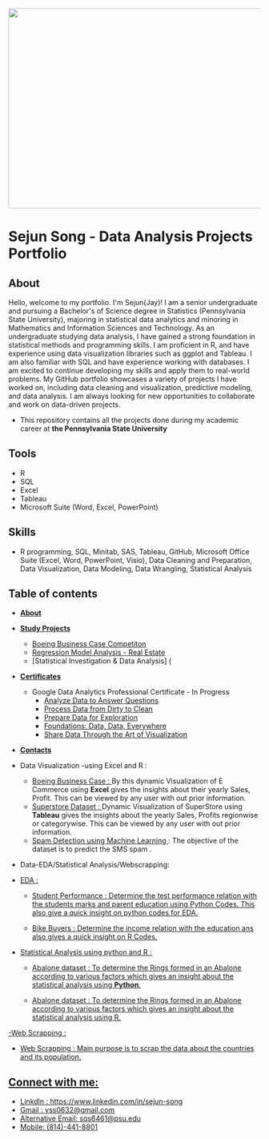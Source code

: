 <img src="https://user-images.githubusercontent.com/55368034/215658874-ffd48a56-53ac-452a-bf4a-fdd7a258d11b.png" width="800" height="400" center-image>

# Sejun Song - Data Analysis Projects Portfolio #


## About

Hello,
welcome to my portfolio. I'm Sejun(Jay)! I am a senior undergraduate and pursuing a Bachelor's of Science degree in Statistics (Pennsylvania State University), majoring in statistical data analytics and minoring in Mathematics and Information Sciences and Technology. As an undergraduate studying data analysis, I have gained a strong foundation in statistical methods and programming skills. I am proficient in R, and have experience using data visualization libraries such as ggplot and Tableau. I am also familiar with SQL and have experience working with databases. I am excited to continue developing my skills and apply them to real-world problems. My GitHub portfolio showcases a variety of projects I have worked on, including data cleaning and visualization, predictive modeling, and data analysis. I am always looking for new opportunities to collaborate and work on data-driven projects.

* This repository contains all the projects done during my academic career at **the Pennsylvania State University**

## Tools 
* R
* SQL
* Excel
* Tableau
* Microsoft Suite (Word, Excel, PowerPoint)
## Skills 
* R programming, SQL, Minitab, SAS, Tableau, GitHub, Microsoft Office Suite (Excel, Word, PowerPoint, Visio), Data
Cleaning and Preparation, Data Visualization, Data Modeling, Data Wrangling, Statistical Analysis 
## Table of contents
- **[About](#about)**
- **[Study Projects](#study-projects)** 
	+ [Boeing Business Case Competiton](https://github.com/yss2333/Sejun-Song/blob/main/Boeing%20Business%20Case%20Competition%202023%20-%20Statistical%20Data%20Analysis.pdf)
	+ [Regression Model Analysis - Real Estate](https://github.com/yss2333/Sejun-Song/blob/main/Regression%20Modeling%20Project%20-%20Real%20Estate%20Sales.pdf)
	+ [Statistical Investigation & Data Analysis] (
- **[Certificates](#)**
	+ Google Data Analytics Professional Certificate - In Progress
		* [Analyze Data to Answer Questions](https://www.coursera.org/account/accomplishments/certificate/UQEXTBFE97RR)
		* [Process Data from Dirty to Clean](https://www.coursera.org/account/accomplishments/certificate/HN4MTMSPB6LC)
		* [Prepare Data for Exploration](https://www.coursera.org/account/accomplishments/certificate/UYKJNZWJPSGB)
		* [Foundations: Data, Data, Everywhere](https://www.coursera.org/account/accomplishments/certificate/BEPLH8KQH85G)
		* [Share Data Through the Art of Visualization](https://www.coursera.org/account/accomplishments/certificate/5FKNQSEHYAJ9)

- **[Contacts](https://github.com/yss2333/Sejun-Song#connect-with-me)**


* Data Visualization -using Excel and R :

    - <a href=https://github.com/yss2333/Sejun-Song/blob/main/Boeing%20Business%20Case%20Competition%202023%20-%20Statistical%20Data%20Analysis.pdf> Boeing Business Case : </a> By this dynamic Visualization of E Commerce using <b>Excel</b> gives the insights about their yearly Sales, Profit. This can be viewed by any user with out prior information. 
    - <a href="https://github.com/ayshanaji/Data-Analytics-Portfolio-EduBridge/tree/main/Projects/Superstore-Tableau%20Dashboard"> Superstore Dataset : </a> Dynamic Visualization of SuperStore using <b>Tableau</b> gives the insights about the yearly Sales, Profits regionwise or categorywise. This can be viewed by any user with out prior information. 
  

   
  

   * <a href="https://github.com/ayshanaji/Data-Analytics-Portfolio-EduBridge/tree/main/Projects/SMS%20Spam%20Detection"> Spam Detection using Machine Learning </a> : The objective of the dataset is to predict the SMS spam .
      
    
- Data-EDA/Statistical Analysis/Webscrapping:
  
- <u>EDA<u> :

   * <a href="https://github.com/ayshanaji/Data-Analytics-Portfolio-EduBridge/tree/main/Projects/Students%20Performance-EDA"> Student Performance </a> : 
               Determine the test performance relation with the students marks and parent education using Python Codes. This also give a quick insight on python codes for EDA. 
      
   * <a href="https://github.com/ayshanaji/Data-Analytics-Portfolio-EduBridge/tree/main/Projects/Bike%20Buyers%20-R%20-EDA"> Bike Buyers </a>: 
               Determine the income relation with the education ans also gives a quick insight on R Codes.
- <u>Statistical Analysis using python and R<u> :    
   * <a href="https://github.com/ayshanaji/Data-Analytics-Portfolio-EduBridge/blob/main/Projects/Statistical%20Analysis-R%20and%20Python/Abalone%20Dataset%20-%20Statistical%20Analysis%20on%20Python.ipynb"> Abalone dataset </a>: 
        To determine the Rings formed in an Abalone according to various factors which gives an insight about the statistical analysis using <b>Python</b>.
     
   * <a href="https://github.com/ayshanaji/Data-Analytics-Portfolio-EduBridge/blob/main/Projects/Statistical%20Analysis-R%20and%20Python/Abalone%20Dataset-Statistical%20Analysis%20on%20R.ipynb"> Abalone dataset </a> : 
               To determine the Rings formed in an Abalone according to various factors which gives an insight about the statistical analysis using R.
 
-<u>Web Scrapping<u> : 

   * <a href="https://github.com/ayshanaji/Data-Analytics-Portfolio-EduBridge/tree/main/Projects/Wikipedia-WebScraping"> Web Scrapping </a> : 
    Main purpose is to scrap the data about the countries and its population.
    

    
    
## Connect with me:
* LinkdIn : https://www.linkedin.com/in/sejun-song 
* Gmail : yss0632@gmail.com 
* Alternative Email: sqs6461@psu.edu
* Mobile: (814)-441-8801

